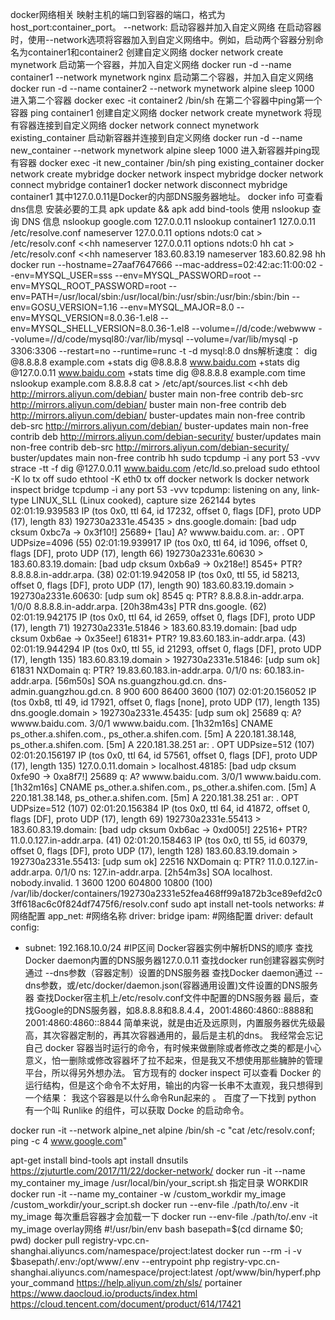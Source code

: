 docker网络相关
映射主机的端口到容器的端口，格式为host_port:container_port。
--network:
启动容器并加入自定义网络
在启动容器时，使用--network选项将容器加入到自定义网络中。例如，启动两个容器分别命名为container1和container2
创建自定义网络
docker network create mynetwork
启动第一个容器，并加入自定义网络
docker run -d --name container1 --network mynetwork nginx
启动第二个容器，并加入自定义网络
docker run -d --name container2 --network mynetwork alpine sleep 1000
进入第二个容器
docker exec -it container2 /bin/sh
在第二个容器中ping第一个容器
ping container1
创建自定义网络
docker network create mynetwork
将现有容器连接到自定义网络
docker network connect mynetwork existing_container
启动新容器并连接到自定义网络
docker run -d --name new_container --network mynetwork alpine sleep 1000
进入新容器并ping现有容器
docker exec -it new_container /bin/sh
ping existing_container
docker network create mybridge
docker network inspect mybridge
docker network connect mybridge container1
docker network disconnect mybridge container1
其中127.0.0.11是Docker的内部DNS服务器地址。
docker info 可查看dns信息
安装必要的工具
apk update && apk add bind-tools
使用 nslookup 查询 DNS 信息
nslookup google.com 127.0.0.11
nslookup container1 127.0.0.11
/etc/resolve.conf
nameserver 127.0.0.11
options ndots:0
cat > /etc/resolv.conf <<hh
nameserver 127.0.0.11
options ndots:0
hh
cat > /etc/resolv.conf <<hh
nameserver 183.60.83.19
nameserver 183.60.82.98
hh
docker run --hostname=27aaf7647666 --mac-address=02:42:ac:11:00:02 --env=MYSQL_USER=sss --env=MYSQL_PASSWORD=root --env=MYSQL_ROOT_PASSWORD=root --env=PATH=/usr/local/sbin:/usr/local/bin:/usr/sbin:/usr/bin:/sbin:/bin --env=GOSU_VERSION=1.16 --env=MYSQL_MAJOR=8.0 --env=MYSQL_VERSION=8.0.36-1.el8 --env=MYSQL_SHELL_VERSION=8.0.36-1.el8 --volume=//d/code:/webwww --volume=//d/code/mysql80:/var/lib/mysql --volume=/var/lib/mysql -p 3306:3306 --restart=no --runtime=runc -t -d mysql:8.0
dns解析速度：
dig @8.8.8.8 example.com +stats
dig @8.8.8.8 www.baidu.com +stats
dig @127.0.0.11 www.baidu.com +stats
time dig @8.8.8.8 example.com
time nslookup example.com 8.8.8.8
cat > /etc/apt/sources.list <<hh
deb http://mirrors.aliyun.com/debian/ buster main non-free contrib
deb-src http://mirrors.aliyun.com/debian/ buster main non-free contrib
deb http://mirrors.aliyun.com/debian/ buster-updates main non-free contrib
deb-src http://mirrors.aliyun.com/debian/ buster-updates main non-free contrib
deb http://mirrors.aliyun.com/debian-security/ buster/updates main non-free contrib
deb-src http://mirrors.aliyun.com/debian-security/ buster/updates main non-free contrib
hh
sudo tcpdump -i any port 53 -vvv
strace -tt -f dig @127.0.0.11 www.baidu.com
/etc/ld.so.preload
sudo ethtool -K lo tx off
sudo ethtool -K eth0 tx off
docker network ls
docker network inspect bridge
tcpdump -i any port 53 -vvv
tcpdump: listening on any, link-type LINUX_SLL (Linux cooked), capture size 262144 bytes
02:01:19.939583 IP (tos 0x0, ttl 64, id 17232, offset 0, flags [DF], proto UDP (17), length 83)
192730a2331e.45435 > dns.google.domain: [bad udp cksum 0xbc7a -> 0x3f10!] 25689+ [1au] A? wwww.baidu.com. ar: . OPT UDPsize=4096 (55)
02:01:19.939917 IP (tos 0x0, ttl 64, id 1096, offset 0, flags [DF], proto UDP (17), length 66)
192730a2331e.60630 > 183.60.83.19.domain: [bad udp cksum 0xb6a9 -> 0x218e!] 8545+ PTR? 8.8.8.8.in-addr.arpa. (38)
02:01:19.942058 IP (tos 0x0, ttl 55, id 58213, offset 0, flags [DF], proto UDP (17), length 90)
183.60.83.19.domain > 192730a2331e.60630: [udp sum ok] 8545 q: PTR? 8.8.8.8.in-addr.arpa. 1/0/0 8.8.8.8.in-addr.arpa. [20h38m43s] PTR dns.google. (62)
02:01:19.942175 IP (tos 0x0, ttl 64, id 2659, offset 0, flags [DF], proto UDP (17), length 71)
192730a2331e.51846 > 183.60.83.19.domain: [bad udp cksum 0xb6ae -> 0x35ee!] 61831+ PTR? 19.83.60.183.in-addr.arpa. (43)
02:01:19.944294 IP (tos 0x0, ttl 55, id 21293, offset 0, flags [DF], proto UDP (17), length 135)
183.60.83.19.domain > 192730a2331e.51846: [udp sum ok] 61831 NXDomain q: PTR? 19.83.60.183.in-addr.arpa. 0/1/0 ns: 60.183.in-addr.arpa. [56m50s] SOA ns.guangzhou.gd.cn. dns-admin.guangzhou.gd.cn. 8 900 600 86400 3600 (107)
02:01:20.156052 IP (tos 0xb8, ttl 49, id 17921, offset 0, flags [none], proto UDP (17), length 135)
dns.google.domain > 192730a2331e.45435: [udp sum ok] 25689 q: A? wwww.baidu.com. 3/0/1 wwww.baidu.com. [1h32m16s] CNAME ps_other.a.shifen.com., ps_other.a.shifen.com. [5m] A 220.181.38.148, ps_other.a.shifen.com. [5m] A 220.181.38.251 ar: . OPT UDPsize=512 (107)
02:01:20.156197 IP (tos 0x0, ttl 64, id 57561, offset 0, flags [DF], proto UDP (17), length 135)
127.0.0.11.domain > localhost.48185: [bad udp cksum 0xfe90 -> 0xa8f7!] 25689 q: A? wwww.baidu.com. 3/0/1 wwww.baidu.com. [1h32m16s] CNAME ps_other.a.shifen.com., ps_other.a.shifen.com. [5m] A 220.181.38.148, ps_other.a.shifen.com. [5m] A 220.181.38.251 ar: . OPT UDPsize=512 (107)
02:01:20.156384 IP (tos 0x0, ttl 64, id 41872, offset 0, flags [DF], proto UDP (17), length 69)
192730a2331e.55413 > 183.60.83.19.domain: [bad udp cksum 0xb6ac -> 0xd005!] 22516+ PTR? 11.0.0.127.in-addr.arpa. (41)
02:01:20.158463 IP (tos 0x0, ttl 55, id 60379, offset 0, flags [DF], proto UDP (17), length 128)
183.60.83.19.domain > 192730a2331e.55413: [udp sum ok] 22516 NXDomain q: PTR? 11.0.0.127.in-addr.arpa. 0/1/0 ns: 127.in-addr.arpa. [2h54m3s] SOA localhost. nobody.invalid. 1 3600 1200 604800 10800 (100)
/var/lib/docker/containers/192730a2331e52fea468ff99a1872b3ce89efd2c03ff618ac6c0f824df7475f6/resolv.conf
sudo apt install net-tools
networks: #网络配置
app_net: #网络名称
driver: bridge
ipam: #网络配置
driver: default
config:
- subnet: 192.168.10.0/24 #IP区间
Docker容器实例中解析DNS的顺序
查找Docker daemon内置的DNS服务器127.0.0.11
查找docker run创建容器实例时通过 --dns参数（容器定制）设置的DNS服务器
查找Docker daemon通过 --dns参数，或/etc/docker/daemon.json(容器通用设置)文件设置的DNS服务器
查找Docker宿主机上/etc/resolv.conf文件中配置的DNS服务器
最后，查找Google的DNS服务器，如8.8.8.8和8.8.4.4，2001:4860:4860::8888和2001:4860:4860::8844
简单来说，就是由近及远原则，内置服务器优先级最高，其次容器定制的，再其次容器通用的，最后是主机的dns。
我经常会忘记自己 docker 容器当时运行的命令，有时候来做删除或者修改之类的都是小心意义，怕一删除或修改容器坏了拉不起来，但是我又不想使用那些臃肿的管理平台，所以得另外想办法。
官方现有的 docker inspect 可以查看 Docker 的运行结构，但是这个命令不太好用，输出的内容一长串不太直观，我只想得到一个结果： 我这个容器是以什么命令Run起来的 。
百度了一下找到 python 有一个叫 Runlike 的组件，可以获取 Docke 的启动命令。

docker run -it --network alpine_net  alpine /bin/sh -c "cat /etc/resolv.conf; ping -c 4 www.google.com"

apt-get install bind-tools
apt install dnsutils
https://zjuturtle.com/2017/11/22/docker-network/
docker run -it --name my_container my_image /usr/local/bin/your_script.sh
指定目录
WORKDIR
docker run -it --name my_container -w /custom_workdir my_image /custom_workdir/your_script.sh
docker run --env-file ./path/to/.env -it my_image
每次重启容器才会加载一下
docker run --env-file ./path/to/.env -it my_image
overlay网络
#!/usr/bin/env bash
basepath=$(cd dirname $0; pwd)
docker pull registry-vpc.cn-shanghai.aliyuncs.com/namespace/project:latest
docker run --rm -i -v $basepath/.env:/opt/www/.env 
--entrypoint php registry-vpc.cn-shanghai.aliyuncs.com/namespace/project:latest 
/opt/www/bin/hyperf.php your_command
https://help.aliyun.com/zh/sls/
portainer
https://www.daocloud.io/products/index.html
https://cloud.tencent.com/document/product/614/17421